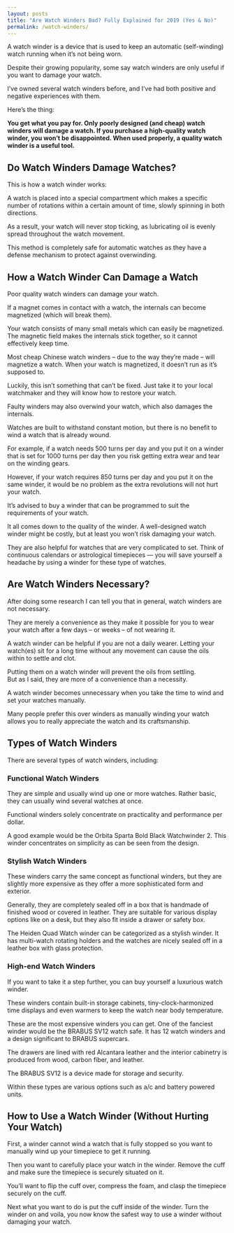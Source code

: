 ```yaml
---
layout: posts
title: "Are Watch Winders Bad? Fully Explained for 2019 (Yes & No)" 
permalink: /watch-winders/
---
```


A watch winder is a device that is used to keep an automatic (self-winding) watch running when it’s not being worn. 

Despite their growing popularity, some say watch winders are only useful if you want to damage your watch. 

I’ve owned several watch winders before, and I’ve had both positive and negative experiences with them. 

Here’s the thing: 
 
**You get what you pay for. Only poorly designed (and cheap) watch winders will damage a watch. If you purchase a high-quality watch winder, you won’t be disappointed. When used properly, a quality watch winder is a useful tool.**

## Do Watch Winders Damage Watches? 

This is how a watch winder works:
 
A watch is placed into a special compartment which makes a specific number of rotations within a certain amount of time, slowly spinning in both directions. 

As a result, your watch will never stop ticking, as lubricating oil is evenly spread throughout the watch movement.
                             
This method is completely safe for automatic watches as they have a defense mechanism to protect against overwinding. 

## How a Watch Winder Can Damage a Watch

Poor quality watch winders can damage your watch.

If a magnet comes in contact with a watch, the internals can become magnetized (which will break them). 

Your watch consists of many small metals which can easily be magnetized. The magnetic field makes the internals stick together, so it cannot effectively keep time. 

Most cheap Chinese watch winders – due to the way they’re made – will magnetize a watch. When your watch is magnetized, it doesn’t run as it’s supposed to.

Luckily, this isn’t something that can’t be fixed. Just take it to your local watchmaker and they will know how to restore your watch.

Faulty winders may also overwind your watch, which also damages the internals.  

Watches are built to withstand constant motion, but there is no benefit to wind a watch that is already wound. 

For example, if a watch needs 500 turns per day and you put it on a winder that is set for 1000 turns per day then you risk getting extra wear and tear on the winding gears.

However, if your watch requires 850 turns per day and you put it on the same winder, it would be no problem as the extra revolutions will not hurt your watch. 

It’s advised to buy a winder that can be programmed to suit the requirements of your watch.

It all comes down to the quality of the winder. A well-designed watch winder might be costly, but at least you won’t risk damaging your watch. 

They are also helpful for watches that are very complicated to set. Think of continuous calendars or astrological timepieces — you will save yourself a headache by using a winder for these type of watches.  

## Are Watch Winders Necessary? 

After doing some research I can tell you that in general, watch winders are not necessary.

They are merely a convenience as they make it possible for you to wear your watch after a few days – or weeks – of not wearing it.

A watch winder can be helpful if you are not a daily wearer. Letting your watch(es) sit for a long time without any movement can cause the oils within to settle and clot.

Putting them on a watch winder will prevent the oils from settling.     
But as I said, they are more of a convenience than a necessity. 

A watch winder becomes unnecessary when you take the time to wind and set your watches manually.

Many people prefer this over winders as manually winding your watch allows you to really appreciate the watch and its craftsmanship. 

## Types of Watch Winders

There are several types of watch winders, including: 

### Functional Watch Winders 

They are simple and usually wind up one or more watches. Rather basic, they can usually wind several watches at once. 

Functional winders solely concentrate on practicality and performance per dollar. 

A good example would be the Orbita Sparta Bold Black Watchwinder 2. This winder concentrates on  simplicity as can be seen from the design. 


### Stylish Watch Winders 

These winders carry the same concept as functional winders, but they are slightly more expensive as they offer a more sophisticated form and exterior. 

Generally, they are completely sealed off in a box that is handmade of finished wood or covered in leather. They are suitable for various display options like on a desk, but they also fit inside a drawer or safety box. 

The Heiden Quad Watch winder can be categorized as a stylish winder. It has multi-watch rotating holders and the watches are nicely sealed off in a leather box with glass protection. 

### High-end Watch Winders 

If you want to take it a step further, you can buy yourself a luxurious watch winder. 

These winders contain built-in storage cabinets, tiny-clock-harmonized time displays and even warmers to keep the watch near body temperature. 

These are the most expensive winders you can get. One of the fanciest 
winder would be the BRABUS SV12 watch safe. It has 12 watch winders and a design significant to BRABUS supercars. 

The drawers are lined with red Alcantara leather and the interior cabinetry is produced from wood, carbon fiber, and leather. 

The BRABUS SV12 is a device made for storage and security. 

Within these types are various options such as a/c and battery powered units. 

## How to Use a Watch Winder (Without Hurting Your Watch) 

First, a winder cannot wind a watch that is fully stopped so you want to manually wind up your timepiece to get it running.

Then you want to carefully place your watch in the winder. Remove the cuff and make sure the timepiece is securely situated on it. 

You’ll want to flip the cuff over, compress the foam, and clasp the timepiece securely on the cuff.

Next what you want to do is put the cuff inside of the winder. Turn the winder on and voila, you now know the safest way to use a winder without damaging your watch.  